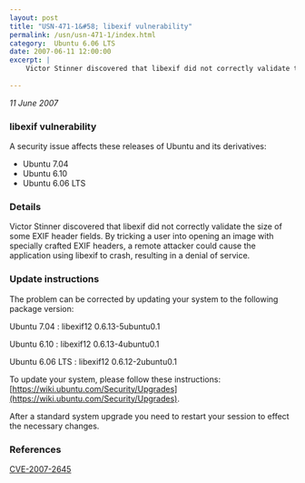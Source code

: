 ```yaml
---
layout: post
title: "USN-471-1&#58; libexif vulnerability"
permalink: /usn/usn-471-1/index.html
category:  Ubuntu 6.06 LTS
date: 2007-06-11 12:00:00
excerpt: |
    Victor Stinner discovered that libexif did not correctly validate the size of some EXIF header fields.  By tricking a user into opening an image with specially crafted EXIF headers, a remote attacker could cause the application using libexif to crash, resulting in a denial of service.
    
--- 
```

 
 

*11 June 2007*

### libexif vulnerability

A security issue affects these releases of Ubuntu and its derivatives:

* Ubuntu 7.04
* Ubuntu 6.10
* Ubuntu 6.06 LTS

### Details

Victor Stinner discovered that libexif did not correctly validate the size of some EXIF header fields. By tricking a user into opening an image with specially crafted EXIF headers, a remote attacker could cause the application using libexif to crash, resulting in a denial of service.

### Update instructions

The problem can be corrected by updating your system to the following package version:

Ubuntu 7.04
 : libexif12 <span>0.6.13-5ubuntu0.1</span>

Ubuntu 6.10
 : libexif12 <span>0.6.13-4ubuntu0.1</span>

Ubuntu 6.06 LTS
 : libexif12 <span>0.6.12-2ubuntu0.1</span>

To update your system, please follow these instructions: [https://wiki.ubuntu.com/Security/Upgrades](https://wiki.ubuntu.com/Security/Upgrades).

After a standard system upgrade you need to restart your session to effect the necessary changes.

### References

 
 [CVE-2007-2645](http://people.ubuntu.com/~ubuntu-security/cve/CVE-2007-2645)
 

